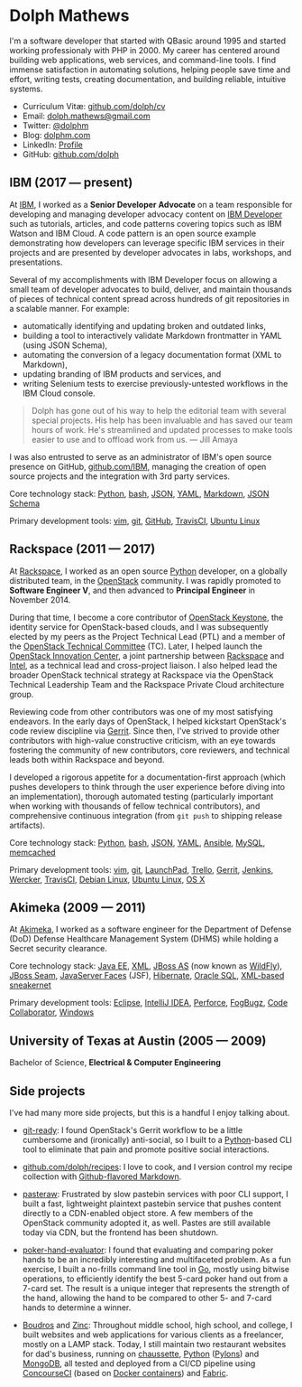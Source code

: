 # Dolph Mathews

I'm a software developer that started with QBasic around 1995 and started working professionaly with PHP in 2000. My career has centered around building web applications, web services, and command-line tools. I find immense satisfaction in automating solutions, helping people save time and effort, writing tests, creating documentation, and building reliable, intuitive systems.

- Curriculum Vitæ: [github.com/dolph/cv](https://github.com/dolph/cv)
- Email: [dolph.mathews@gmail.com](mailto:dolph.mathews@gmail.com)
- Twitter: [@dolphm](https://twitter.com/dolphm)
- Blog: [dolphm.com](http://blog.dolphm.com/)
- LinkedIn: [Profile](https://www.linkedin.com/in/dolphmathews/)
- GitHub: [github.com/dolph](https://github.com/dolph/)

## IBM (2017 &mdash; present)

At [IBM](https://www.ibm.com/), I worked as a **Senior Developer Advocate** on a team responsible for developing and managing developer advocacy content on [IBM Developer](https://developer.ibm.com/) such as tutorials, articles, and code patterns covering topics such as IBM Watson and IBM Cloud. A code pattern is an open source example demonstrating how developers can leverage specific IBM services in their projects and are presented by developer advocates in labs, workshops, and presentations.

Several of my accomplishments with IBM Developer focus on allowing a small team of developer advocates to build, deliver, and maintain thousands of pieces of technical content spread across hundreds of git repositories in a scalable manner. For example:

* automatically identifying and updating broken and outdated links,
* building a tool to interactively validate Markdown frontmatter in YAML (using JSON Schema),
* automating the conversion of a legacy documentation format (XML to Markdown),
* updating branding of IBM products and services, and
* writing Selenium tests to exercise previously-untested workflows in the IBM Cloud console.

> Dolph has gone out of his way to help the editorial team with several special projects. His help has been invaluable and has saved our team hours of work. He's streamlined and updated processes to make tools easier to use and to offload work from us. &mdash; Jill Amaya

I was also entrusted to serve as an administrator of IBM's open source presence on GitHub, [github.com/IBM](https://github.com/ibm/), managing the creation of open source projects and the integration with 3rd party services.

Core technology stack: [Python](https://www.python.org), [bash](https://www.gnu.org/software/bash/), [JSON](http://www.json.org/), [YAML](http://yaml.org/), [Markdown](https://daringfireball.net/projects/markdown/syntax), [JSON Schema](https://json-schema.org/)

Primary development tools: [vim](http://www.vim.org/), [git](https://git-scm.com/), [GitHub](https://www.github.com/), [TravisCI](https://travis-ci.org/), [Ubuntu Linux](https://www.ubuntu.com/)

## Rackspace (2011 &mdash; 2017)

At [Rackspace](https://www.rackspace.com/), I worked as an open source [Python](https://www.python.org/) developer, on a globally distributed team, in the [OpenStack](https://www.openstack.org/) community. I was rapidly promoted to **Software Engineer V**, and then advanced to **Principal Engineer** in November 2014.

During that time, I become a core contributor of [OpenStack Keystone](http://github.com/openstack/keystone), the identity service for OpenStack-based clouds, and I was subsequently elected by my peers as the Project Technical Lead (PTL) and a member of the [OpenStack Technical Committee](https://www.openstack.org/foundation/tech-committee/) (TC). Later, I helped launch the [OpenStack Innovation Center](https://osic.org/), a joint partnership between [Rackspace](https://www.rackspace.com/) and [Intel](https://01.org/), as a technical lead and cross-project liaison. I also helped lead the broader OpenStack technical strategy at Rackspace via the OpenStack Technical Leadership Team and the Rackspace Private Cloud architecture group.

Reviewing code from other contributors was one of my most satisfying endeavors. In the early days of OpenStack, I helped kickstart OpenStack's code review discipline via [Gerrit](https://www.gerritcodereview.com/). Since then, I've strived to provide other contributors with high-value constructive criticism, with an eye towards fostering the community of new contributors, core reviewers, and technical leads both within Rackspace and beyond.

I developed a rigorous appetite for a documentation-first approach (which pushes developers to think through the user experience before diving into an implementation), thorough automated testing (particularly important when working with thousands of fellow technical contributors), and comprehensive continuous integration (from `git push` to shipping release artifacts).

Core technology stack: [Python](https://www.python.org), [bash](https://www.gnu.org/software/bash/), [JSON](http://www.json.org/), [YAML](http://yaml.org/), [Ansible](https://www.ansible.com/), [MySQL](https://www.mysql.com/), [memcached](https://memcached.org/)
  
Primary development tools: [vim](http://www.vim.org/), [git](https://git-scm.com/), [LaunchPad](https://launchpad.net/~dolph), [Trello](https://trello.com/), [Gerrit](https://www.gerritcodereview.com/), [Jenkins](https://jenkins.io/), [Wercker](https://www.wercker.com/), [TravisCI](https://travis-ci.org/), [Debian Linux](https://www.debian.org/), [Ubuntu Linux](https://www.ubuntu.com/), [OS X](https://www.apple.com/macos/)

## Akimeka (2009 &mdash; 2011)

At [Akimeka](http://www.akimeka.com/), I worked as a software engineer for the Department of Defense (DoD) Defense Healthcare Management System (DHMS) while holding a Secret security clearance.

Core technology stack: [Java EE](http://www.oracle.com/technetwork/java/javaee/overview/index.html), [XML](https://en.wikipedia.org/wiki/XML), [JBoss AS](https://en.wikipedia.org/wiki/WildFly) (now known as [WildFly](http://wildfly.org/)), [JBoss Seam](https://en.wikipedia.org/wiki/JBoss_Seam), [JavaServer Faces](https://en.wikipedia.org/wiki/JavaServer_Faces) (JSF), [Hibernate](http://hibernate.org/orm/), [Oracle SQL](http://www.oracle.com/technetwork/database/), [XML-based sneakernet](https://en.wikipedia.org/wiki/Sneakernet)

Primary development tools: [Eclipse](https://eclipse.org/), [IntelliJ IDEA](https://www.jetbrains.com/idea/), [Perforce](https://www.perforce.com/), [FogBugz](https://www.fogcreek.com/fogbugz/), [Code Collaborator](https://smartbear.com/product/collaborator/overview/), [Windows](https://www.microsoft.com/en-us/windows/)

## University of Texas at Austin (2005 &mdash; 2009)

Bachelor of Science, **Electrical & Computer Engineering**

## Side projects

I've had many more side projects, but this is a handful I enjoy talking about.

- [git-ready](http://dolphm.com/git-ready/): I found OpenStack's Gerrit workflow to be a little cumbersome and (ironically) anti-social, so I built to a [Python](https://www.python.org/)-based CLI tool to eliminate that pain and promote positive social interactions.

- [github.com/dolph/recipes](https://github.com/dolph/recipes): I love to cook, and I version control my recipe collection with [Github-flavored Markdown](https://guides.github.com/features/mastering-markdown/).

- [pasteraw](http://github.com/dolph/pasteraw): Frustrated by slow pastebin services with poor CLI support, I built a fast, lightweight plaintext pastebin service that pushes content directly to a CDN-enabled object store. A few members of the OpenStack community adopted it, as well. Pastes are still available today via CDN, but the frontend has been shutdown.

- [poker-hand-evaluator](https://github.com/dolph/poker-hand-evaluator): I found that evaluating and comparing poker hands to be an incredibly interesting and multifaceted problem. As a fun exercise, I built a no-frills command line tool in [Go](https://golang.org/), mostly using bitwise operations, to efficiently identify the best 5-card poker hand out from a 7-card set. The result is a unique integer that represents the strength of the hand, allowing the hand to be compared to other 5- and 7-card hands to determine a winner.

- [Boudros](http://boudros.com/) and [Zinc](http://zincwine.com/): Throughout middle school, high school, and college, I built websites and web applications for various clients as a freelancer, mostly on a LAMP stack. Today, I still maintain two restaurant websites for dad's business, running on [chaussette](https://chaussette.readthedocs.io/), [Python](https://www.python.org/) ([Pylons](http://pylonsproject.org/)) and [MongoDB](https://www.mongodb.com/), all tested and deployed from a CI/CD pipeline using [ConcourseCI](https://concourse.ci/) (based on [Docker containers](https://www.docker.com/)) and [Fabric](http://www.fabfile.org/).
